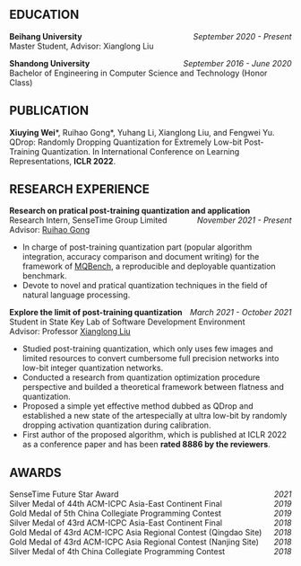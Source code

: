 ## EDUCATION
**<span style="float:left">Beihang University</span>** *<span style="float:right">September 2020 - Present</span>*
<br>Master Student, Advisor: Xianglong Liu

**<span style="float:left">Shandong University</span>** *<span style="float:right">September 2016 - June 2020</span>*
<br>Bachelor of Engineering in Computer Science and Technology (Honor Class)
## PUBLICATION
**Xiuying Wei***, Ruihao Gong*, Yuhang Li, Xianglong Liu, and Fengwei Yu. QDrop: Randomly Dropping Quantization for Extremely Low-bit Post-Training Quantization. In International Conference on Learning Representations, **ICLR 2022**.
## RESEARCH EXPERIENCE
**<span style="float:left">Research on pratical post-training quantization and application</span>** *<span style="float:right">November 2021 - Present</span>*<br>
Research Intern, SenseTime Group Limited<br>
Advisor: [Ruihao Gong](https://xhplus.github.io/)
- In charge of post-training quantization part (popular algorithm integration, accuracy comparison and document writing) for the framework of [MQBench](https://mqbench.readthedocs.io/en/latest/), a reproducible and deployable quantization benchmark.
- Devote to novel and pratical quantization techniques in the field of natural language processing.

**<span style="float:left">Explore the limit of post-training quantization</span>** *<span style="float:right">March 2021 - October 2021</span>*<br>
Student in State Key Lab of Software Development Environment<br>
Advisor: Professor [Xianglong Liu](https://xlliu-beihang.github.io/)
- Studied post-training quantization, which only uses few images and limited resources to convert cumbersome full precision networks into low-bit integer quantization networks.
- Conducted a research from quantization optimization procedure perspective and builded a theoretical framework between flatness and quantization.
- Proposed a simple yet effective method dubbed as QDrop and established a new state of the artespecially at ultra low-bit by randomly dropping activation quantization during calibration. 
- First author of the proposed algorithm, which is published at ICLR 2022 as a conference paper and has been **rated 8886 by the reviewers**.
## AWARDS
<span style="float:left">SenseTime Future Star Award</span> *<span style="float:right">2021</span>* <br>
<span style="float:left">Silver Medal of 44th ACM-ICPC Asia-East Continent Final</span> *<span style="float:right">2019</span>* <br>
<span style="float:left">Gold Medal of 5th China Collegiate Programming Contest</span> *<span style="float:right">2019</span>* <br>
<span style="float:left">Silver Medal of 43rd ACM-ICPC Asia-East Continent Final</span> *<span style="float:right">2018</span>* <br>
<span style="float:left">Gold Medal of 43rd ACM-ICPC Asia Regional Contest (Qingdao Site)</span> *<span style="float:right">2018</span>* <br>
<span style="float:left">Gold Medal of 43rd ACM-ICPC Asia Regional Contest (Nanjing Site)</span> *<span style="float:right">2018</span>* <br>
<span style="float:left">Silver Medal of 4th China Collegiate Programming Contest</span> *<span style="float:right">2018</span>* <br>

